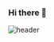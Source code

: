 ### Hi there 👋
![header](https://capsule-render.vercel.app/api?type=Waving&color=gradient&height=300&section=header&text=Hyeon's%20Github&fontColor=FFFFFF&fontSize=50)





